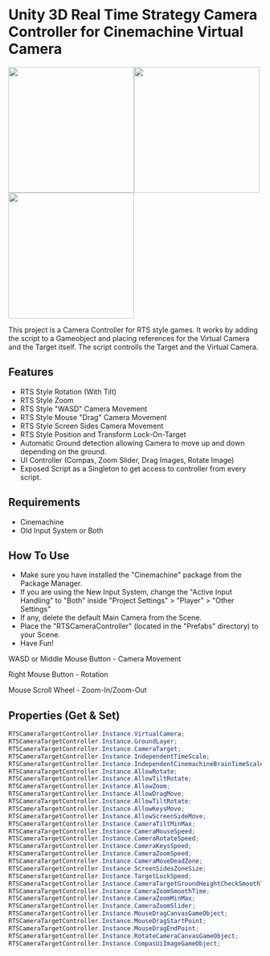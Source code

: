 # Unity 3D Real Time Strategy Camera Controller for Cinemachine Virtual Camera

<img src="/Preview/1.gif" width="250" height="250"><img src="/Preview/2.gif" width="250" height="250"><img src="/Preview/3.gif" width="250" height="250">

This project is a Camera Controller for RTS style games.
It works by adding the script to a Gameobject and placing references for the Virtual Camera and the Target itself.
The script controlls the Target and the Virtual Camera.

## Features
* RTS Style Rotation (With Tilt)
* RTS Style Zoom
* RTS Style "WASD" Camera Movement
* RTS Style Mouse "Drag" Camera Movement
* RTS Style Screen Sides Camera Movement
* RTS Style Position and Transform Lock-On-Target
* Automatic Ground detection allowing Camera to move up and down depending on the ground.
* UI Controller (Compas, Zoom Slider, Drag Images, Rotate Image)
* Exposed Script as a Singleton to get access to controller from every script.

## Requirements
* Cinemachine
* Old Input System or Both

## How To Use
* Make sure you have installed the "Cinemachine" package from the Package Manager.
* If you are using the New Input System, change the "Active Input Handling" to "Both" inside "Project Settings" > "Player" > "Other Settings"
* If any, delete the default Main Camera from the Scene.
* Place the "RTSCameraController" (located in the "Prefabs" directory) to your Scene.
* Have Fun!

WASD or Middle Mouse Button - Camera Movement

Right Mouse Button - Rotation

Mouse Scroll Wheel - Zoom-In/Zoom-Out

## Properties (Get & Set)
```csharp
RTSCameraTargetController.Instance.VirtualCamera;
RTSCameraTargetController.Instance.GroundLayer;
RTSCameraTargetController.Instance.CameraTarget;
RTSCameraTargetController.Instance.IndependentTimeScale;
RTSCameraTargetController.Instance.IndependentCinemachineBrainTimeScale;
RTSCameraTargetController.Instance.AllowRotate;
RTSCameraTargetController.Instance.AllowTiltRotate;
RTSCameraTargetController.Instance.AllowZoom;
RTSCameraTargetController.Instance.AllowDragMove;
RTSCameraTargetController.Instance.AllowTiltRotate;
RTSCameraTargetController.Instance.AllowKeysMove;
RTSCameraTargetController.Instance.AllowScreenSideMove;
RTSCameraTargetController.Instance.CameraTiltMinMax;
RTSCameraTargetController.Instance.CameraMouseSpeed;
RTSCameraTargetController.Instance.CameraRotateSpeed;
RTSCameraTargetController.Instance.CameraKeysSpeed;
RTSCameraTargetController.Instance.CameraZoomSpeed;
RTSCameraTargetController.Instance.CameraMoveDeadZone;
RTSCameraTargetController.Instance.ScreenSidesZoneSize;
RTSCameraTargetController.Instance.TargetLockSpeed;
RTSCameraTargetController.Instance.CameraTargetGroundHeightCheckSmoothTime;
RTSCameraTargetController.Instance.CameraZoomSmoothTime;
RTSCameraTargetController.Instance.CameraZoomMinMax;
RTSCameraTargetController.Instance.CameraZoomSlider;
RTSCameraTargetController.Instance.MouseDragCanvasGameObject;
RTSCameraTargetController.Instance.MouseDragStartPoint;
RTSCameraTargetController.Instance.MouseDragEndPoint;
RTSCameraTargetController.Instance.RotateCameraCanvasGameObject;
RTSCameraTargetController.Instance.CompasUiImageGameObject;
```
